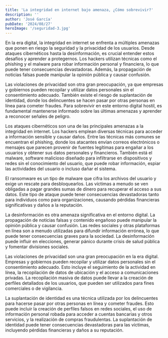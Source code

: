 ```yaml
---
title: 'La integridad en internet bajo amenaza, ¿Cómo sobrevivir?'
description: ''
author: 'José García'
pubDate: '2024/08/27'
heroImage: '/seguridad-3.jpg'
---
```


En la era digital, la integridad en internet se enfrenta a múltiples amenazas que ponen en riesgo la seguridad y la privacidad de los usuarios. Desde ataques cibernéticos hasta la desinformación, es crucial entender estos desafíos y aprender a protegernos. Los hackers utilizan técnicas como el phishing y el malware para robar información personal y financiera, lo que puede tener consecuencias devastadoras. Además, la propagación de noticias falsas puede manipular la opinión pública y causar confusión.

Las violaciones de privacidad son otra gran preocupación, ya que empresas y gobiernos pueden recopilar y utilizar datos personales sin el consentimiento adecuado. También existe el riesgo de suplantación de identidad, donde los delincuentes se hacen pasar por otras personas en línea para cometer fraudes. Para sobrevivir en este entorno digital hostil, es fundamental mantenerse informado sobre las últimas amenazas y aprender a reconocer señales de peligro.

Los ataques cibernéticos son una de las principales amenazas a la integridad en internet. Los hackers emplean diversas técnicas para acceder a información sensible y causar daños. Entre las técnicas más comunes se encuentran el phishing, donde los atacantes envían correos electrónicos o mensajes que parecen provenir de fuentes legítimas para engañar a los usuarios y obtener sus datos personales y financieros. También está el malware, software malicioso diseñado para infiltrarse en dispositivos y redes sin el conocimiento del usuario, que puede robar información, espiar las actividades del usuario o incluso dañar el sistema.

El ransomware es un tipo de malware que cifra los archivos del usuario y exige un rescate para desbloquearlos. Las víctimas a menudo se ven obligadas a pagar grandes sumas de dinero para recuperar el acceso a sus datos. Este tipo de ataque puede tener consecuencias devastadoras tanto para individuos como para organizaciones, causando pérdidas financieras significativas y daños a la reputación.

La desinformación es otra amenaza significativa en el entorno digital. La propagación de noticias falsas y contenido engañoso puede manipular la opinión pública y causar confusión. Las redes sociales y otras plataformas en línea son a menudo utilizadas para difundir información errónea, lo que puede tener consecuencias graves para la sociedad. La desinformación puede influir en elecciones, generar pánico durante crisis de salud pública y fomentar divisiones sociales.

Las violaciones de privacidad son una gran preocupación en la era digital. Empresas y gobiernos pueden recopilar y utilizar datos personales sin el consentimiento adecuado. Esto incluye el seguimiento de la actividad en línea, la recopilación de datos de ubicación y el acceso a comunicaciones privadas. La recopilación masiva de datos puede llevar a la creación de perfiles detallados de los usuarios, que pueden ser utilizados para fines comerciales o de vigilancia.

La suplantación de identidad es una técnica utilizada por los delincuentes para hacerse pasar por otras personas en línea y cometer fraudes. Esto puede incluir la creación de perfiles falsos en redes sociales, el uso de información personal robada para acceder a cuentas bancarias y otros servicios, y la realización de compras fraudulentas. La suplantación de identidad puede tener consecuencias devastadoras para las víctimas, incluyendo pérdidas financieras y daños a su reputación.
